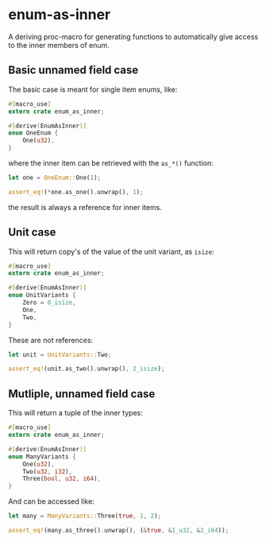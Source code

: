 # enum-as-inner

A deriving proc-macro for generating functions to automatically give access to the inner members of enum.

## Basic unnamed field case

The basic case is meant for single item enums, like:

```rust
#[macro_use]
extern crate enum_as_inner;

#[derive(EnumAsInner)]
enum OneEnum {
    One(u32),
}
```

where the inner item can be retrieved with the `as_*()` function:

```rust
let one = OneEnum::One(1);

assert_eq!(*one.as_one().unwrap(), 1);
```

the result is always a reference for inner items.

## Unit case

This will return copy's of the value of the unit variant, as `isize`:

```rust
#[macro_use]
extern crate enum_as_inner;

#[derive(EnumAsInner)]
enum UnitVariants {
    Zero = 0_isize,
    One,
    Two,
}
```

These are not references:

```rust
let unit = UnitVariants::Two;

assert_eq!(unit.as_two().unwrap(), 2_isize);
```

## Mutliple, unnamed field case

This will return a tuple of the inner types: 

```rust
#[macro_use]
extern crate enum_as_inner;

#[derive(EnumAsInner)]
enum ManyVariants {
    One(u32),
    Two(u32, i32),
    Three(bool, u32, i64),
}
```

And can be accessed like:

```rust
let many = ManyVariants::Three(true, 1, 2);

assert_eq!(many.as_three().unwrap(), (&true, &1_u32, &2_i64));
```